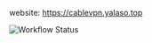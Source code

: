 website: https://cablevpn.yalaso.top

![Workflow Status](https://github.com/CableVPN/website/actions/workflows/build.yml/badge.svg)

